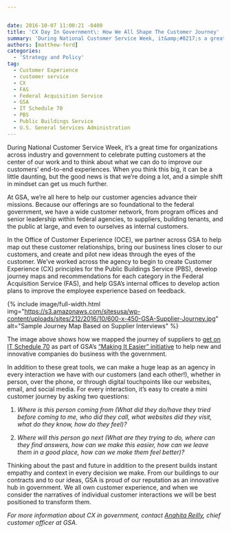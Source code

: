 ```yaml
---


date: 2016-10-07 11:00:21 -0400
title: 'CX Day In Government\: How We All Shape The Customer Journey'
summary: 'During National Customer Service Week, it&amp;#8217;s a great time for organizations across industry and government to celebrate putting customers at the center of our work and to think about what we can do to improve our customers&rsquo; end-to-end experiences. When you think this big, it can be a little daunting, but the good news is'
authors: [matthew-ford]
categories:
  - 'Strategy and Policy'
tag:
  - Customer Experience
  - customer service
  - CX
  - FAS
  - Federal Acquisition Service
  - GSA
  - IT Schedule 70
  - PBS
  - Public Buildings Service
  - U.S. General Services Administration
---
```


During National Customer Service Week, it&#8217;s a great time for organizations across industry and government to celebrate putting customers at the center of our work and to think about what we can do to improve our customers’ end-to-end experiences. When you think this big, it can be a little daunting, but the good news is that we&#8217;re doing a lot, and a simple shift in mindset can get us much further.

At GSA, we&#8217;re all here to help our customer agencies advance their missions. Because our offerings are so foundational to the federal government, we have a wide customer network, from program offices and senior leadership within federal agencies, to suppliers, building tenants, and the public at large, and even to ourselves as internal customers.

In the Office of Customer Experience (OCE), we partner across GSA to help map out these customer relationships, bring our business lines closer to our customers, and create and pilot new ideas through the eyes of the customer. We&#8217;ve worked across the agency to begin to create Customer Experience (CX) principles for the Public Buildings Service (PBS), develop journey maps and recommendations for each category in the Federal Acquisition Service (FAS), and help GSA’s  internal offices to develop action plans to improve the employee experience based on feedback.


{% include image/full-width.html img="https://s3.amazonaws.com/sitesusa/wp-content/uploads/sites/212/2016/10/600-x-450-GSA-Supplier-Journey.jpg" alt="Sample Journey Map Based on Supplier Interviews" %}

The image above shows how we mapped the journey of suppliers to [get on IT Schedule 70](http://www.gsa.gov/schedule70roadmap) as part of GSA’s  [“Making It Easier” initiative](https://gsablogs.gsa.gov/gsablog/2016/04/06/gsa-making-it-easier-for-suppliers-to-do-business-with-the-government/) to help new and innovative companies do business with the government.

In addition to these great tools, we can make a huge leap as an agency in every interaction we have with our customers (and each other!), whether in person, over the phone, or through digital touchpoints like our websites, email, and social media. For every interaction, it’s  easy to create a mini customer journey by asking two questions:

  1. _Where is this person coming from (What did they do/have they tried before coming to me, who did they call, what websites did they visit, what do they know, how do they feel)?_

<ol start="2">
  <li>
    <i>Where will this person go next (What are they trying to do, where can they find answers, how can we make this easier, how can we leave them in a good place, how can we make them feel better)?</i>
  </li>
</ol>

Thinking about the past and future in addition to the present builds instant empathy and context in every decision we make. From our buildings to our contracts and to our ideas, GSA is proud of our reputation as an innovative hub in government. We all own customer experience, and when we consider the narratives of individual customer interactions we will be best positioned to transform them.

_For more information about CX in government, contact [Anahita Reilly](mailto:anahita.reilly@gsa.gov), chief customer officer at GSA._